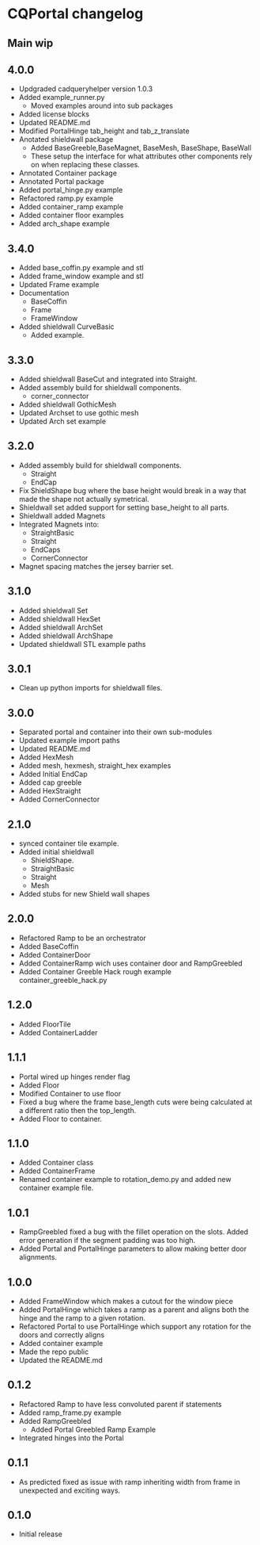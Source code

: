 # CQPortal changelog

## Main wip

## 4.0.0
* Updgraded cadqueryhelper version 1.0.3
* Added example_runner.py
  * Moved examples around into sub packages 
* Added license blocks
* Updated README.md
* Modified PortalHinge tab_height and tab_z_translate
* Anotated shieldwall package
  * Added BaseGreeble,BaseMagnet, BaseMesh, BaseShape, BaseWall
  * These setup the interface for what attributes other components rely on when replacing these classes.
* Annotated Container package
* Annotated Portal package
* Added portal_hinge.py example
* Refactored ramp.py example
* Added container_ramp example
* Added container floor examples
* Added arch_shape example

## 3.4.0
* Added base_coffin.py example and stl
* Added frame_window example and stl
* Updated Frame example
* Documentation
  * BaseCoffin
  * Frame
  * FrameWindow
* Added shieldwall CurveBasic
  * Added example.

## 3.3.0
* Added shieldwall BaseCut and integrated into Straight. 
* Added assembly build for shieldwall components.
  * corner_connector
* Added shieldwall GothicMesh
* Updated Archset to use gothic mesh
* Updated Arch set example

## 3.2.0
* Added assembly build for shieldwall components.
  * Straight
  * EndCap
* Fix ShieldShape bug where the base height would break in a way that made the shape not actually symetrical.
* Shieldwall set added support for setting base_height to all parts.
* Shieldwall added Magnets
* Integrated Magnets into:
  * StraightBasic
  * Straight
  * EndCaps
  * CornerConnector
* Magnet spacing matches the jersey barrier set.

## 3.1.0
* Added shieldwall Set
* Added shieldwall HexSet
* Added shieldwall ArchSet
* Added shieldwall ArchShape
* Updated shieldwall STL example paths

## 3.0.1
* Clean up python imports for shieldwall files.

## 3.0.0
* Separated portal and container into their own sub-modules
* Updated example import paths
* Updated README.md
* Added HexMesh
* Added mesh, hexmesh, straight_hex examples
* Added Initial EndCap
* Added cap greeble
* Added HexStraight
* Added CornerConnector

## 2.1.0
* synced container tile example.
* Added initial shieldwall 
  * ShieldShape.
  * StraightBasic
  * Straight
  * Mesh 
* Added stubs for new Shield wall shapes

## 2.0.0
* Refactored Ramp to be an orchestrator
* Added BaseCoffin
* Added ContainerDoor
* Added ContainerRamp wich uses container door and RampGreebled
* Added Container Greeble Hack rough example container_greeble_hack.py

## 1.2.0
* Added FloorTile
* Added ContainerLadder

## 1.1.1
* Portal wired up hinges render flag
* Added Floor
* Modified Container to use floor
* Fixed a bug where the frame base_length cuts were being calculated at a different ratio then the top_length.
* Added Floor to container.

## 1.1.0
* Added Container class
* Added ContainerFrame
* Renamed container example to rotation_demo.py and added new container example file.

## 1.0.1
* RampGreebled fixed a bug with the fillet operation on the slots. Added error generation if the segment padding was too high.
* Added Portal and PortalHinge parameters to allow making better door alignments.

## 1.0.0
* Added FrameWindow which makes a cutout for the window piece
* Added PortalHinge which takes a ramp as a parent and aligns both the hinge and the ramp to a given rotation.
* Refactored Portal to use PortalHinge which support any rotation for the doors and correctly aligns
* Added container example
* Made the repo public
* Updated the README.md

## 0.1.2
* Refactored Ramp to have less convoluted parent if statements
* Added ramp_frame.py example
* Added RampGreebled
  * Added Portal Greebled Ramp Example
* Integrated hinges into the Portal

## 0.1.1
* As predicted fixed as issue with ramp inheriting width from frame in unexpected and exciting ways.

## 0.1.0
* Initial release